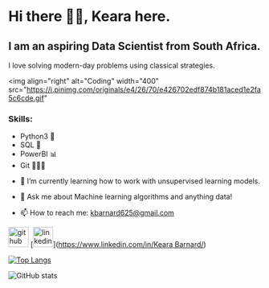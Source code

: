 # Hi there 👋🏻,  Keara here.

## I am an aspiring Data Scientist from South Africa.

I love solving modern-day problems using classical strategies.

<img align="right" alt="Coding" width="400" src="https://i.pinimg.com/originals/e4/26/70/e426702edf874b181aced1e2fa5c6cde.gif"


### Skills: 
* Python3 🐍
* SQL 🐬
* PowerBI 📊
* Git 👩🏻‍💻

- 🌱 I’m currently learning how to work with unsupervised learning models. 
- 💬 Ask me about Machine learning algorithms and anything data! 



- 📫 How to reach me: kbarnard625@gmail.com 


[<img src='https://cdn.jsdelivr.net/npm/simple-icons@3.0.1/icons/github.svg' alt='github' height='40'>](https://github.com/KearaB)  [<img src='https://cdn.jsdelivr.net/npm/simple-icons@3.0.1/icons/linkedin.svg' alt='linkedin' height='40'>]([https://www.linkedin.com/in/Keara Barnard/](https://www.linkedin.com/in/keara-barnard/))  

[![Top Langs](https://github-readme-stats.vercel.app/api/top-langs/?username=KearaB)](https://github.com/anuraghazra/github-readme-stats)

![GitHub stats](https://github-readme-stats.vercel.app/api?username=KearaB&show_icons=true)  

